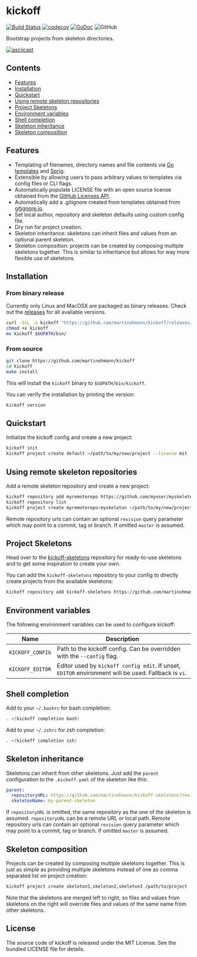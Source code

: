 # kickoff

[![Build Status](https://travis-ci.com/martinohmann/kickoff.svg?branch=master)](https://travis-ci.com/martinohmann/kickoff)
[![codecov](https://codecov.io/gh/martinohmann/kickoff/branch/master/graph/badge.svg)](https://codecov.io/gh/martinohmann/kickoff)
[![GoDoc](https://godoc.org/github.com/martinohmann/kickoff?status.svg)](https://godoc.org/github.com/martinohmann/kickoff)
![GitHub](https://img.shields.io/github/license/martinohmann/kickoff?color=orange)

Bootstrap projects from skeleton directories.

[![asciicast](https://asciinema.org/a/T53cAY9Uitt4I8XQT5rWPKDxk.svg)](https://asciinema.org/a/T53cAY9Uitt4I8XQT5rWPKDxk)

Contents
--------

- [Features](#features)
- [Installation](#installation)
- [Quickstart](#quickstart)
- [Using remote skeleton repositories](#using-remote-skeleton-repositories)
- [Project Skeletons](#project-skeletons)
- [Environment variables](#environment-variables)
- [Shell completion](#shell-completion)
- [Skeleton inheritance](#skeleton-inheritance)
- [Skeleton composition](#skeleton-composition)

## Features

- Templating of filenames, directory names and file contents via [Go
  templates](https://golang.org/pkg/text/template/) and
  [Sprig](http://masterminds.github.io/sprig/).
- Extensible by allowing users to pass arbitrary values to templates via config
  files or CLI flags.
- Automatically populate LICENSE file with an open source license obtained from
  the [GitHub Licenses API](https://developer.github.com/v3/licenses/).
- Automatically add a .gitignore created from templates obtained from
  [gitignore.io](https://gitignore.io).
- Set local author, repository and skeleton defaults using custom config file.
- Dry run for project creation.
- Skeleton inheritance: skeletons can inherit files and values from an optional
  parent skeleton.
- Skeleton composition: projects can be created by composing multiple skeletons
  together. This is similar to inheritance but allows for way more flexible use
  of skeletons.

## Installation

### From binary release

Currently only Linux and MacOSX are packaged as binary releases. Check out the
[releases](https://github.com/martinohmann/kickoff/releases) for all available
versions.

```bash
curl -SsL -o kickoff "https://github.com/martinohmann/kickoff/releases/latest/download/kickoff_$(uname -s)_$(uname -m)"
chmod +x kickoff
mv kickoff $GOPATH/bin/
```

### From source

```bash
git clone https://github.com/martinohmann/kickoff
cd kickoff
make install
```

This will install the `kickoff` binary to `$GOPATH/bin/kickoff`.

You can verify the installation by printing the version:

```bash
kickoff version
```

## Quickstart

Initialize the kickoff config and create a new project:

```bash
kickoff init
kickoff project create default ~/path/to/my/new/project --license mit --gitignore go,hugo
```

## Using remote skeleton repositories

Add a remote skeleton repository and create a new project:

```bash
kickoff repository add myremoterepo https://github.com/myuser/myskeletonrepo?revision=v1.0.0
kickoff repository list
kickoff project create myremoterepo:myskeleton ~/path/to/my/new/project
```

Remote repository urls can contain an optional `revision` query parameter which
may point to a commit, tag or branch. If omitted `master` is assumed.

## Project Skeletons

Head over to the
[kickoff-skeletons](https://github.com/martinohmann/kickoff-skeletons)
repository for ready-to-use skeletons and to get some inspiration to create
your own.

You can add the `kickoff-skeletons` repository to your config to directly
create projects from the available skeletons:

```bash
kickoff repository add kickoff-skeletons https://github.com/martinohmann/kickoff-skeletons
```

## Environment variables

The following environment variables can be used to configure kickoff:

| Name             | Description                                                                                          |
| ---              | ---                                                                                                  |
| `KICKOFF_CONFIG` | Path to the kickoff config. Can be overridden with the `--config` flag.                              |
| `KICKOFF_EDITOR` | Editor used by `kickoff config edit`. If unset, `EDITOR` environment will be used. Fallback is `vi`. |

## Shell completion

Add to your `~/.bashrc` for bash completion:

```bash
. <(kickoff completion bash)
```

Add to your `~/.zshrc` for zsh completion:

```bash
. <(kickoff completion zsh)
```

## Skeleton inheritance

Skeletons can inherit from other skeletons. Just add the `parent` configuration
to the `.kickoff.yaml` of the skeleton like this:

```yaml
parent:
  repositoryURL: https://github.com/martinohmann/kickoff-skeletons?revision=master
  skeletonName: my-parent-skeleton
```

If `repositoryURL` is omitted, the same repository as the one of the skeleton
is assumed. `repositoryURL` can be a remote URL or local path. Remote
repository urls can contain an optional `revision` query parameter which may
point to a commit, tag or branch. If omitted `master` is assumed.

## Skeleton composition

Projects can be created by composing multiple skeletons together. This is just
as simple as providing multiple skeletons instead of one as comma separated
list on project creation:

```bash
kickoff project create skeleton1,skeleton2,skeleton3 /path/to/project
```

Note that the skeletons are merged left to right, so files and values from
skeletons on the right will override files and values of the same name from
other skeletons.

## License

The source code of kickoff is released under the MIT License. See the bundled
LICENSE file for details.
